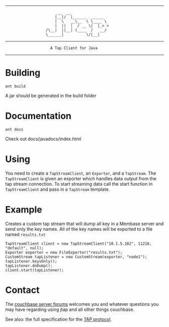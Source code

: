 ----------------------------------------------------------------------
                           __  __
                          |__|/  |______  ______
                          |  \   __\__  \ \____ \
                          |  ||  |  / __ \|  |_> >
                      /\__|  ||__| (____  /   __/
                      \______|          \/|__|

----------------------------------------------------------------------
                        A Tap Client for Java
----------------------------------------------------------------------


# Building

    ant build

A jar should be generated in the build folder

# Documentation

    ant docs

Check out docs/javadocs/index.html

# Using

You need to create a `TapStreamClient`, an `Exporter`, and a
`TapStream`. The `TapStreamClient` is given an exporter which handles
data output from the tap stream connection. To start streaming data
call the start function in `TapStreamClient` and pass in a `TapStream`
template.

# Example

Creates a custom tap stream that will dump all key in a Membase server
and send only the key names. All of the key names will be exported to
a file named `results.txt`

    TapStreamClient client = new TapStreamClient("10.1.5.102", 11210, "default", null);
    Exporter exporter = new FileExporter("results.txt");
    CustomStream tapListener = new CustomStream(exporter, "node1");
    tapListener.keysOnly();
    tapListener.doDump();
    client.start(tapListener);

# Contact

The [couchbase server forums][forum] welcomes you and whatever
questions you may have regarding using jtap and all other things
couchbase.

See also: the full specification for the [TAP protocol][tapspec].

[tapspec]: http://techzone.couchbase.com/wiki/display/membase/TAP+Protocol
[forum]: http://techzone.couchbase.com/forums/couchbase/couchbase-server
